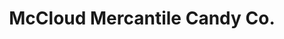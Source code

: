 ---
title: "McCloud Mercantile Candy Co."
url: /mccloud/mccloud-mercantile-candy-co/
shop: Süßwaren
---